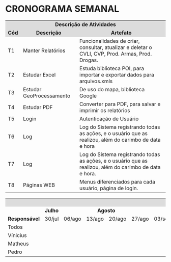 # CRONOGRAMA SEMANAL

<table>
<tr>
<td colspan="30" bgcolor="#DCDCDC" align="center"><b>Descrição de Atividades</b></td>
</tr>
<tr>
<td colspan="4"  bgcolor="#DCDCDC" align="center"><b>Cód</b.</td>
<td colspan="4"  bgcolor="#DCDCDC" align="center"><b>Descrição</b></td>
<td colspan="4"  bgcolor="#DCDCDC" align="center"><b>Artefato</b></td>
</tr>
<tr>
<td colspan="4">T1</td>
<td colspan="4" >Manter Relatórios</td>
<td colspan="4">Funcionalidades de criar, consultar, atualizar e deletar o CVLI, CVP, Prod. Armas, Prod. Drogas.</td>
</tr>
<tr>
<td colspan="4">T2</td>
<td colspan="4">Estudar Excel</td>
<td colspan="4">Estuda biblioteca POI, para importar e exportar dados para arquivos.xmls</td>
</tr>
<tr>
<td colspan="4">T3</td>
<td colspan="4" >Estudar GeoProcessamento</td>
<td colspan="4">De uso do mapa, biblioteca Google</td>
</tr>
<tr>
<td colspan="4">T4</td>
<td colspan="4" >Estudar PDF</td>
<td colspan="4">Converter para PDF, para salvar e imprimir os relatórios</td>
</tr>
<tr>
<td colspan="4">T5</td>
<td colspan="4">Login</td>
<td colspan="4">Autenticação de Usuário</td>
</tr>
<tr>
<td colspan="4">T6</td>
<td colspan="4" >Log</td>
<td colspan="4">Log do Sistema registrando todas as ações, e o usuário que as realizou, além do carimbo de data e hora</td>
</tr>
<tr>
<td colspan="4">T7</td>
<td colspan="4" >Log</td>
<td colspan="4">Log do Sistema registrando todas as ações, e o usuário que as realizou, além do carimbo de data e hora.</td>
</tr>
<tr>
<td colspan="4">T8</td>
<td colspan="4">Páginas WEB</td>
<td colspan="4">Menus diferenciados para cada usuário, página de login.</td>
</tr>
</table>

<table>
<tr>
  <td colspan="30" bgcolor="#DCDCDC" align="center"><b>CRONOGRAMA</td>
  </tr>
<tr>
<td colspan="6"></td>
<td colspan="1" ><center><b>Julho</b></center></td>
<td colspan="4" ><center><b>Agosto</b></center></td>
<td colspan="4"><center><b>Setembro</b></center></td>
<td colspan="5"><center><b>Outubro</b></center></td>
<td colspan="4"><center><b>Novembro</b></center></td>
<td colspan="5"><center><b>Dezembro</b></center></td>
  </tr>
<tr>
 <td colspan="6"><b>Responsável</b></td>
 
 <td >30/jul</td>
 <td >06/ago</td>
 <td >13/ago</td>
 <td >20/ago</td>
 <td >27/ago</td>
 <td >03/set</td>
 <td >10/set</td>
<td >17/set</td>
 <td >24/set</td>
 <td >01/out</td>
 <td >08/out</td>
 <td >15/out</td>
<td >22/out</td>
 <td >29/out</td>
 <td >05/nov</td>
 <td >12/nov</td>
<td >19/nov</td>
 <td >26/nov</td>
 <td >03/Dez</td>
 <td >10/Dez</td>
 <td >17/Dez</td>
  <td >24/Dez</td>
 </tr>
<tr>
<td colspan="6">Todos</td>
<td colspan="1"></td>
<td colspan="1"></td>
<td colspan="1"></td>
<td colspan="1"></td>
<td colspan="1"></td>
<td colspan="1"></td>
<td colspan="1"></td>
<td colspan="1"></td>
<td colspan="1"></td>
<td colspan="1"></td>
<td colspan="1"></td>
<td colspan="1"></td>
<td colspan="1"></td>
<td colspan="1"></td>
<td colspan="1"></td>
<td colspan="1"></td>
<td colspan="1"></td>
<td colspan="1"></td>
<td colspan="1"></td>
  <td colspan="1"></td>
  <td colspan="1"></td>
  <td colspan="1"></td>

</tr>
<td colspan="6">Vínicius</td>
<td colspan="1"></td>
<td colspan="1"></td>
<td colspan="1"></td>
<td colspan="1"></td>
<td colspan="1"></td>
<td colspan="1"></td>
<td colspan="1"></td>
<td colspan="1"></td>
<td colspan="1"></td>
<td colspan="1"></td>
<td colspan="1"></td>
<td colspan="1"></td>
<td colspan="1"></td>
<td colspan="1"></td>
<td colspan="1"></td>
<td colspan="1"></td>
<td colspan="1"></td>
<td colspan="1"></td>
<td colspan="1"></td>
<td colspan="1"></td>
<td colspan="1"></td>
<td colspan="1"></td>

</tr>
<td colspan="6">Matheus</td>
<td colspan="1"></td>
<td colspan="1"></td>
<td colspan="1"></td>
<td colspan="1"></td>
<td colspan="1"></td>
<td colspan="1"></td>
<td colspan="1"></td>
<td colspan="1"></td>
<td colspan="1"></td>
<td colspan="1"></td>
<td colspan="1"></td>
<td colspan="1"></td>
<td colspan="1"></td>
<td colspan="1"></td>
<td colspan="1"></td>
<td colspan="1"></td>
<td colspan="1"></td>
<td colspan="1"></td>
<td colspan="1"></td>
<td colspan="1"></td>
<td colspan="1"></td>
<td colspan="1"></td>

</tr>
<td colspan="6">Pedro</td>
<td colspan="1"></td>
<td colspan="1"></td>
<td colspan="1"></td>
<td colspan="1"></td>
<td colspan="1"></td>
<td colspan="1"></td>
<td colspan="1"></td>
<td colspan="1"></td>
<td colspan="1"></td>
<td colspan="1"></td>
<td colspan="1"></td>
<td colspan="1"></td>
<td colspan="1"></td>
<td colspan="1"></td>
<td colspan="1"></td>
<td colspan="1"></td>
<td colspan="1"></td>
<td colspan="1"></td>
<td colspan="1"></td>
<td colspan="1"></td>
<td colspan="1"></td>
<td colspan="1"></td>
</tr>
</table>
